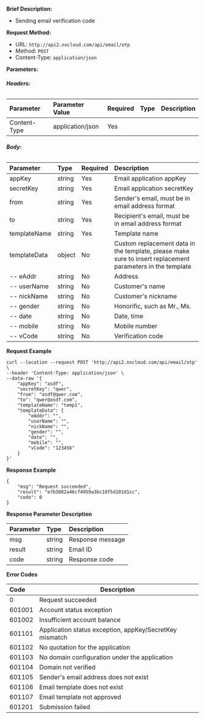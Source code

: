 **Brief Description:**
- Sending email verification code

**Request Method:**
- URL: `http://api2.nxcloud.com/api/email/otp`
- Method: `POST`
- Content-Type: `application/json`

**Parameters:**
###### **Headers:**
|Parameter|Parameter Value|Required|Type|Description|
|:----    |:---|:----- |:-----   |:-----   |
|Content-Type |application/json  |  Yes |   |   |  |
###### **Body:**
|Parameter|Type|Required|Description|
|:----    |:----- |:-----   |:-----   |
|appKey |string  |Yes   |  Email application appKey |
|secretKey |string  |Yes   |  Email application secretKey |
|from |string  |Yes   |  Sender's email, must be in email address format |
|to |string  |Yes   |  Recipient's email, must be in email address format |
|templateName |string  |Yes   |  Template name |
|templateData |object  |No   |  Custom replacement data in the template, please make sure to insert replacement parameters in the template  |
|-- eAddr |string  |No   |  Address  |
|-- userName |string  |No   |  Customer's name  |
|-- nickName |string  |No   |  Customer's nickname  |
|-- gender |string  |No   |  Honorific, such as Mr., Ms.  |
|-- date |string  |No   |  Date, time  |
|-- mobile |string  |No   |  Mobile number  |
|-- vCode |string  |No   |  Verification code  |

**Request Example**
```shell
curl --location --request POST 'http://api2.nxcloud.com/api/email/otp' \
--header 'Content-Type: application/json' \
--data-raw '{
    "appKey": "asdf",
    "secretKey": "qwer",
    "from": "asdf@qwer.com",
    "to": "qwer@asdf.com",
    "templateName": "temp1",
    "templateData": {
        "eAddr": "",
        "userName": "",
        "nickName": "",
        "gender": "",
        "date": "",
        "mobile": "",
        "vCode": "123456"
    }
}'
```

**Response Example**
``` 
{
    "msg": "Request succeeded",
    "result": "e7b3082a46cf4959a3bc10f5d101d1cc",
    "code": 0
}
```

**Response Parameter Description**

|Parameter|Type|Description|
|:----    |:---  |:-----   |
|msg |string  |  Response message |
|result |string  |  Email ID |
|code |string  |  Response code |

**Error Codes**

|Code|Description|
|:----- |-----|
|0 |Request succeeded  | 
|601001 |Account status exception   |
|601002   |Insufficient account balance   |
|601101 |Application status exception, appKey/SecretKey mismatch   |
|601102 |No quotation for the application   |
|601103   |No domain configuration under the application|
|601104 |Domain not verified |
|601105 |Sender's email address does not exist   |
|601106   |Email template does not exist   |
|601107     |Email template not approved   |
|601201     |Submission failed   |